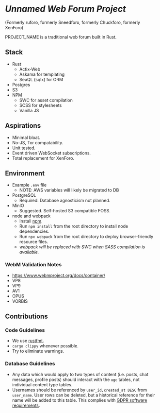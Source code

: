 # _Unnamed Web Forum Project_
(Formerly ruforo, formerly Sneedforo, formerly Chuckforo, formerly XenForo)

PROJECT_NAME is a traditional web forum built in Rust.

## Stack
 - Rust
   - Actix-Web
   - Askama for templating
   - SeaQL (sqlx) for ORM
 - Postgres
 - S3
 - NPM
   - SWC for asset compilation
   - SCSS for stylesheets
   - Vanilla JS

## Aspirations
 - Minimal bloat.
 - No-JS, Tor compatability.
 - Unit tested.
 - Event driven WebSocket subscriptions.
 - Total replacement for XenForo.

## Environment
 - Example `.env` file
   + NOTE: AWS variables will likely be migrated to DB
 - PostgreSQL
   + Required. Database agnosticism not planned.
 - MinIO
   + Suggested. Self-hosted S3 compatible FOSS.
 - node and webpack
   + Install [npm](https://nodejs.org/en/download/).
   + Run `npm install` from the root directory to install node dependencies.
   + Run `npx webpack` from the root directory to deploy browser-friendly resource files.
   + _webpack will be replaced with SWC when SASS compilation is available._

### WebM Validation Notes
 - https://www.webmproject.org/docs/container/
 - VP8
 - VP9
 - AV1
 - OPUS
 - VORBIS

## Contributions
### Code Guidelines
 - We use [rustfmt](https://github.com/rust-lang/rustfmt).
 - `cargo clippy` whenever possible.
 - Try to eliminate warnings.

### Database Guidelines
 - Any data which would apply to two types of content (i.e. posts, chat messages, profile posts) should interact with the `ugc` tables, not individual content type tables.
 - Usernames should be referenced by `user_id,created_at DESC` from `user_name`. User rows can be deleted, but a historical reference for their name will be added to this table. This complies with [GDPR software requirements](https://gdpr.eu/right-to-be-forgotten).
